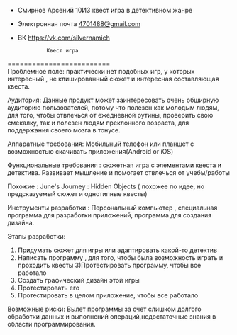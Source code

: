 + Смирнов Арсений 10И3 квест игра в детективном жанре
+ Электронная почта 4701488@gmail.com
+ ВК https://vk.com/silvernamich

               Квест игра 
 =========================              
 Проблемное поле: практически нет подобных игр, у которых интересный , не клишированный сюжет и интересная составляющая квеста.
 
 Аудитория: Данные продукт может заинтересовать очень обширную  аудиторию пользователей, потому что полезен как молодым людям, для того, чтобы отвлечься от ежедневной рутины, проверить свою смекалку, так и полезен людям преклонного возраста, для поддержания своего мозга в тонусе.
 
 Аппаратные требования: Мобильный телефон или планшет с возможностью  скачивать приложения(Android or iOS)
 
 Функциональные требования : сюжетная игра с элементами квеста и детектива. Развивает мышление и помогает отвлечься от учебы/работы
 
 Похожие : June's Journey : Hidden Objects ( похожее по идее, но предсказуемый сюжет и однотипные квесты)
 
 Инструменты разработки : Персональный компьютер , специальная программа для разработки приложений, программа для создания дизайна.
 
 Этапы разработки:
 1) Придумать сюжет для игры или адаптировать какой-то детектив
 2) Написать программу , для того, чтобы была возможность играть и проходить квесты
 3)Протестировать программу, чтобы все работало
 4) Создать графический дизайн этой игры
 5) Протестировать его
6) Протестировать в целом приложение, чтобы все работало

Возможные риски: Вылет программы за счет слишком долгого обработки данных и выполнений операций,недостаточные знания в области программирования.
